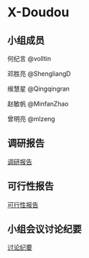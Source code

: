 # X-Doudou

## 小组成员

何纪言 @volltin

邓胜亮 @ShengliangD

缑慧星 @Qingqingran

赵敏帆 @MinfanZhao

曾明亮 @mlzeng

## 调研报告

[调研报告](report)

## 可行性报告

[可行性报告](feasibility)

## 小组会议讨论纪要

[讨论纪要](discuss)